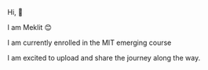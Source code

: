 Hi, 👋

I am Meklit 😊

I am currently enrolled in the MIT emerging course

I am excited to upload and share the journey along the way.
